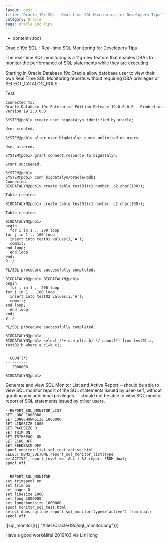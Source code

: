 ```yaml
---
layout: post
title: "Oracle 19c SQL - Real-time SQL Monitoring for Developers Tips"
category: Oracle
tags: Oracle 19c Tips
---
```


* content
{:toc}


Oracle 19c SQL - Real-time SQL Monitoring for Developers Tips

The real-time SQL monitoring is a 11g new feature that enables DBAs to monitor the performance of SQL statements while they are executing.

Starting in Oracle Database 19c,Oracle allow database user to view their own Real Time SQL Monitoring reports without requiring DBA privileges or SELECT_CATALOG_ROLE.







Test:

	Connected to:
	Oracle Database 19c Enterprise Edition Release 19.0.0.0.0 - Production
	Version 19.2.0.0.0

	SYSTEM@pdb1> create user bigdatalyn identified by oracle;

	User created.

	SYSTEM@pdb1> alter user bigdatalyn quota unlimited on users;

	User altered.

	SYSTEM@pdb1> grant connect,resource to bigdatalyn;

	Grant succeeded.

	SYSTEM@pdb1>
	SYSTEM@pdb1> conn bigdatalyn/oracle@pdb1
	Connected.
	BIGDATALYN@pdb1> create table test01(c1 number, c2 char(100));

	Table created.

	BIGDATALYN@pdb1> create table test02(c1 number, c2 char(100));

	Table created.

	BIGDATALYN@pdb1>
	begin
	  for i in 1 .. 200 loop
	for j in 1 .. 100 loop
	  insert into test01 values(i,'A');
	  commit;
	end loop;
	  end loop;
	end;
	9  /

	PL/SQL procedure successfully completed.

	BIGDATALYN@pdb1> BIGDATALYN@pdb1>
	begin
	  for i in 1 .. 200 loop
	for j in 1 .. 100 loop
	  insert into test02 values(i,'A');
	  commit;
	end loop;
	  end loop;
	end;
	9  /

	PL/SQL procedure successfully completed.

	BIGDATALYN@pdb1>
	BIGDATALYN@pdb1> select /*+ use_nl(a b) */ count(*) from test01 a, test02 b where a.c1=b.c1;


	  COUNT(*)
	----------
	   2000000

	BIGDATALYN@pdb1> 

Generate and view SQL Monitor List and Active Report
--should be able to view SQL monitor report of the SQL statements issued by user-self, without granting any additional privileges.
--should not be able to view SQL monitor report of SQL statements issued by other users.

    --REPORT_SQL_MONITOR_LIST
    SET LONG 1000000
    SET LONGCHUNKSIZE 1000000
    SET LINESIZE 1000
    SET PAGESIZE 0
    SET TRIM ON
    SET TRIMSPOOL ON
    SET ECHO OFF
    SET FEEDBACK OFF
    spool monitor_list_sql_test_active.html
    SELECT DBMS_SQLTUNE.report_sql_monitor_list(type =>'ACTIVE',report_level => 'ALL') AS report FROM dual;
    spool off


    --REPORT_SQL_MONITOR
    set trimspool on
    set trim on
    set pages 0
    set linesize 1000
    set long 1000000
    set longchunksize 1000000
    spool monitor_sql_test.html
    select dbms_sqltune.report_sql_monitor(type=>'active') from dual;
    spool off


![sql_monitor]({{ "/files/Oracle/19c/sql_monitor.png"}})
	
Have a good work&life! 2019/03 via LinHong



